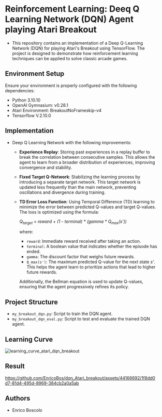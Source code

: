 # Reinforcement Learning: Deeq Q Learning Network (DQN) Agent playing Atari Breakout

* This repository contains an implementation of a Deep Q-Learning Network (DQN) for playing Atari's Breakout using TensorFlow. The project is designed to demonstrate how reinforcement learning techniques can be applied to solve classic arcade games.
  

## Environment Setup
Ensure your environment is properly configured with the following dependencies:
* Python 3.10.10 
* OpenAI Gymnasium: v0.28.1
* Atari Environment: BreakoutNoFrameskip-v4
* Tensorflow V.2.10.0


## Implementation
* Deep Q Learning Network with the following improvements:
	- **Experience Replay**: Storing past experiences in a replay buffer to break the correlation between consecutive samples. This allows the agent to learn from a broader distribution of experiences, improving convergence and stability.
	- **Fixed Target Q-Network**: Stabilizing the learning process by introducing a separate target network. This target network is updated less frequently than the main network, preventing oscillations and divergence during training.
	- **TD Error Loss Function**: Using Temporal Difference (TD) learning to minimize the error between predicted Q-values and target Q-values. The loss is optimized using the formula:
	
	  *Q<sub>target</sub> = reward + (1 - terminal) * (gamma * Q<sub>max</sub>(s’))*
	  
	  where:
	  - `reward`: Immediate reward received after taking an action.
	  - `terminal`: A boolean value that indicates whether the episode has ended.
	  - `gamma`: The discount factor that weighs future rewards.
	  - `Q_max(s')`: The maximum predicted Q-value for the next state *s'*. This helps the agent learn to prioritize actions that lead to higher future rewards.

	  Additionally, the Bellman equation is used to update Q-values, ensuring that the agent progressively refines its policy.


## Project Structure
* `my_breakout_dqn.py`: Script to train the DQN agent.
* `my_breakout_dqn_eval.py`: Script to test and evaluate the trained DQN agent.


## Learning Curve
![learning_curve_atari_dqn_breakout](https://github.com/EnricoBos/dqn_Atari_breakout/assets/44166692/47ed29aa-b58e-45f8-b7ad-f83f553d015c)


## Result
https://github.com/EnricoBos/dqn_Atari_breakout/assets/44166692/1f8dd0d7-81d4-495d-8969-384cb2a0a5ab


## Authors
* Enrico Boscolo
